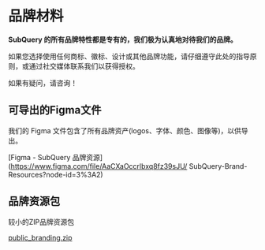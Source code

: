# 品牌材料

**SubQuery 的所有品牌特性都是专有的，我们极为认真地对待我们的品牌。**

如果您选择使用任何商标、徽标、设计或其他品牌功能，请仔细遵守此处的指导原则，或通过社交媒体联系我们以获得授权。

如果有疑问，请咨询！

## 可导出的Figma文件

我们的 Figma 文件包含了所有品牌资产(logos、字体、颜色、图像等)，以供导出。

[Figma - SubQuery 品牌资源](https://www.figma.com/file/AaCXaOccrlbxq8fz39sJU/ SubQuery-Brand-Resources?node-id=3%3A2)

## 品牌资源包

较小的ZIP品牌资源包

[public_branding.zip](https://static.subquery.network/public_branding.zip)
